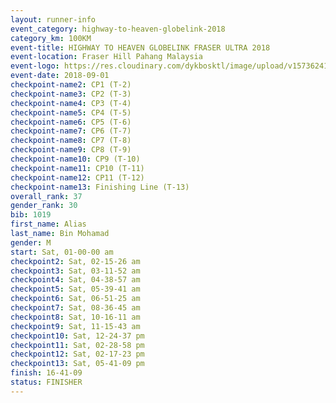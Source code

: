 ```yaml
---
layout: runner-info 
event_category: highway-to-heaven-globelink-2018 
category_km: 100KM 
event-title: HIGHWAY TO HEAVEN GLOBELINK FRASER ULTRA 2018 
event-location: Fraser Hill Pahang Malaysia 
event-logo: https://res.cloudinary.com/dykbosktl/image/upload/v1573624145/Logo/download_nnzjlh.png 
event-date: 2018-09-01 
checkpoint-name2: CP1 (T-2) 
checkpoint-name3: CP2 (T-3) 
checkpoint-name4: CP3 (T-4) 
checkpoint-name5: CP4 (T-5) 
checkpoint-name6: CP5 (T-6) 
checkpoint-name7: CP6 (T-7) 
checkpoint-name8: CP7 (T-8) 
checkpoint-name9: CP8 (T-9) 
checkpoint-name10: CP9 (T-10) 
checkpoint-name11: CP10 (T-11) 
checkpoint-name12: CP11 (T-12) 
checkpoint-name13: Finishing Line (T-13) 
overall_rank: 37
gender_rank: 30
bib: 1019
first_name: Alias
last_name: Bin Mohamad
gender: M
start: Sat, 01-00-00 am
checkpoint2: Sat, 02-15-26 am
checkpoint3: Sat, 03-11-52 am
checkpoint4: Sat, 04-38-57 am
checkpoint5: Sat, 05-39-41 am
checkpoint6: Sat, 06-51-25 am
checkpoint7: Sat, 08-36-45 am
checkpoint8: Sat, 10-16-11 am
checkpoint9: Sat, 11-15-43 am
checkpoint10: Sat, 12-24-37 pm
checkpoint11: Sat, 02-28-58 pm
checkpoint12: Sat, 02-17-23 pm
checkpoint13: Sat, 05-41-09 pm
finish: 16-41-09
status: FINISHER
---
```

